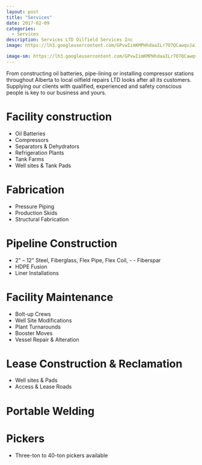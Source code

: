 ```yaml
---
layout: post
title: "Services"
date: 2017-02-09
categories:
  - Services
description: Services LTD Oilfield Services Inc 
image: https://lh3.googleusercontent.com/GPvwIimKMPHhdaaILr7O7QCawqvJaIVmYkou1Kw11Sq3AuHyoPGfZt3Kr1jMWTRWZXwM_I5EpQaIHTN4DlbUAGTe8pAavqOGwJ7TSscO0ok-KBu0sVOVYzMTwFjOly9Vu3NZAf26fy8fgO5uscOd0oDEFuymhUDs75WjkzfFrr7bY4s0vOtg-BYjx05Fwqio63T6K_qETB6X_lvHceKEVPleNJnXSin7_m0UadypPPPuW53dZm--6xeaA7EtRAXzIcDsKyfBnosrF0jTd30dSq1PHRWj2UbgABBSBkPZpOu_hfyk9AX45u1MUm7kWmkdFo3qLAtbHa7k69EwIVQRNbEZcQvzAVF7MLV900VqFWj0HBRSVMRbhJzljp6TjF6JMxIEcxxO8FOGsho2OuSEY7uRLrYBxUAg6V5eDNKCgetfwuI8t4ktQYQSaZpYGtKVB-K3YdUBFqT7DKGcPCYghx8O944BJyQVIw3ZjCmGvO7XSQy5mQV05Zd8tjltwyyV8PZAq-iDnl97-Uh4btv-5CMn68nQ7ub0xyeiBgMMUp5CVzJni4RfXgeEIx1crNyQfDS4rUX6FizqJmNL5tuEAuJUPHBAPlSOtaCuezQnPhH9IdzO-z1s=w1920

image-sm: https://lh3.googleusercontent.com/GPvwIimKMPHhdaaILr7O7QCawqvJaIVmYkou1Kw11Sq3AuHyoPGfZt3Kr1jMWTRWZXwM_I5EpQaIHTN4DlbUAGTe8pAavqOGwJ7TSscO0ok-KBu0sVOVYzMTwFjOly9Vu3NZAf26fy8fgO5uscOd0oDEFuymhUDs75WjkzfFrr7bY4s0vOtg-BYjx05Fwqio63T6K_qETB6X_lvHceKEVPleNJnXSin7_m0UadypPPPuW53dZm--6xeaA7EtRAXzIcDsKyfBnosrF0jTd30dSq1PHRWj2UbgABBSBkPZpOu_hfyk9AX45u1MUm7kWmkdFo3qLAtbHa7k69EwIVQRNbEZcQvzAVF7MLV900VqFWj0HBRSVMRbhJzljp6TjF6JMxIEcxxO8FOGsho2OuSEY7uRLrYBxUAg6V5eDNKCgetfwuI8t4ktQYQSaZpYGtKVB-K3YdUBFqT7DKGcPCYghx8O944BJyQVIw3ZjCmGvO7XSQy5mQV05Zd8tjltwyyV8PZAq-iDnl97-Uh4btv-5CMn68nQ7ub0xyeiBgMMUp5CVzJni4RfXgeEIx1crNyQfDS4rUX6FizqJmNL5tuEAuJUPHBAPlSOtaCuezQnPhH9IdzO-z1s=s800
---
```


From constructing oil batteries, pipe-lining or installing compressor stations throughout Alberta to local oilfield repairs LTD looks after all its customers. Supplying our clients with qualified, experienced and safety conscious people is key to our business and yours.

# Facility construction

- Oil Batteries
- Compressors
- Separators & Dehydrators
- Refrigeration Plants
- Tank Farms
- Well sites & Tank Pads


# Fabrication 

- Pressure Piping
- Production Skids
- Structural Fabrication


# Pipeline Construction

- 2” – 12” Steel, Fiberglass, Flex Pipe, Flex Coil, - - Fiberspar
- HDPE Fusion
- Liner Installations

# Facility Maintenance

- Bolt-up Crews
- Well Site Modifications
- Plant Turnarounds
- Booster Moves
- Vessel Repair & Alteration

# Lease Construction & Reclamation

- Well sites & Pads
- Access & Lease Roads

# Portable Welding

# Pickers

- Three-ton to 40-ton pickers available
